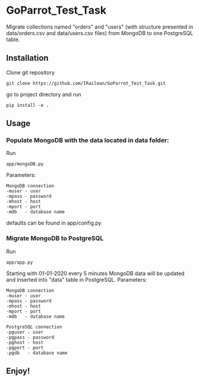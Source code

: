 # GoParrot_Test_Task

Migrate collections named "orders" and "users" (with structure presented in data/orders.csv and data/users.csv files) from MongoDB to one PostgreSQL table.

## Installation

Clone git repository
```
git clone https://github.com/IRailean/GoParrot_Test_Task.git
```
go to project directory and run
```
pip install -e .
```

## Usage
### Populate MongoDB with the data located in data folder:
Run
```
app/mongoDB.py
```
Parameters:
```
MongoDB connection
-muser - user
-mpass - password
-mhost - host
-mport - port     
-mdb   - database name
```
defaults can be found in app/config.py

### Migrate MongoDB to PostgreSQL
Run
```
app/app.py
```
Starting with 01-01-2020 every 5 minutes MongoDB data will be updated and inserted into "data" table in PostgreSQL.
Parameters:
```
MongoDB connection
-muser - user
-mpass - password
-mhost - host
-mport - port     
-mdb   - database name

PostgreSQL connection
-pguser - user
-pgpass - password
-pghost - host
-pgport - port     
-pgdb   - database name
```

## Enjoy!
